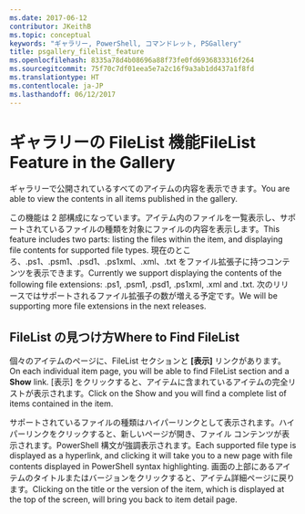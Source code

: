 ```yaml
---
ms.date: 2017-06-12
contributor: JKeithB
ms.topic: conceptual
keywords: "ギャラリー, PowerShell, コマンドレット, PSGallery"
title: psgallery_filelist_feature
ms.openlocfilehash: 8335a78d4b08696a88f73fe0fd6936833316f264
ms.sourcegitcommit: 75f70c7df01eea5e7a2c16f9a3ab1dd437a1f8fd
ms.translationtype: HT
ms.contentlocale: ja-JP
ms.lasthandoff: 06/12/2017
---
```

# <a name="filelist-feature-in-the-gallery"></a><span data-ttu-id="da7d0-103">ギャラリーの FileList 機能</span><span class="sxs-lookup"><span data-stu-id="da7d0-103">FileList Feature in the Gallery</span></span>

<span data-ttu-id="da7d0-104">ギャラリーで公開されているすべてのアイテムの内容を表示できます。</span><span class="sxs-lookup"><span data-stu-id="da7d0-104">You are able to view the contents in all items published in the gallery.</span></span> 

<span data-ttu-id="da7d0-105">この機能は 2 部構成になっています。アイテム内のファイルを一覧表示し、サポートされているファイルの種類を対象にファイルの内容を表示します。</span><span class="sxs-lookup"><span data-stu-id="da7d0-105">This feature includes two parts: listing the files within the item, and displaying file contents for supported file types.</span></span> <span data-ttu-id="da7d0-106">現在のところ、.ps1、.psm1、.psd1、.ps1xml、.xml、.txt をファイル拡張子に持つコンテンツを表示できます。</span><span class="sxs-lookup"><span data-stu-id="da7d0-106">Currently we support displaying the contents of the following file extensions: .ps1, .psm1, .psd1, .ps1xml, .xml and .txt.</span></span> <span data-ttu-id="da7d0-107">次のリリースではサポートされるファイル拡張子の数が増える予定です。</span><span class="sxs-lookup"><span data-stu-id="da7d0-107">We will be supporting more file extensions in the next releases.</span></span> 

## <a name="where-to-find-filelist"></a><span data-ttu-id="da7d0-108">FileList の見つけ方</span><span class="sxs-lookup"><span data-stu-id="da7d0-108">Where to Find FileList</span></span>
<span data-ttu-id="da7d0-109">個々のアイテムのページに、FileList セクションと **[表示]** リンクがあります。</span><span class="sxs-lookup"><span data-stu-id="da7d0-109">On each individual item page, you will be able to find FileList section and a **Show** link.</span></span> <span data-ttu-id="da7d0-110">[表示] をクリックすると、アイテムに含まれているアイテムの完全リストが表示されます。</span><span class="sxs-lookup"><span data-stu-id="da7d0-110">Click on the Show and you will find a complete list of items contained in the item.</span></span>

<span data-ttu-id="da7d0-111">サポートされているファイルの種類はハイパーリンクとして表示されます。ハイパーリンクをクリックすると、新しいページが開き、ファイル コンテンツが表示されます。PowerShell 構文が強調表示されます。</span><span class="sxs-lookup"><span data-stu-id="da7d0-111">Each supported file type is displayed as a hyperlink, and clicking it will take you to a new page with file contents displayed in PowerShell syntax highlighting.</span></span> <span data-ttu-id="da7d0-112">画面の上部にあるアイテムのタイトルまたはバージョンをクリックすると、アイテム詳細ページに戻ります。</span><span class="sxs-lookup"><span data-stu-id="da7d0-112">Clicking on the title or the version of the item, which is displayed at the top of the screen, will bring you back to item detail page.</span></span>

